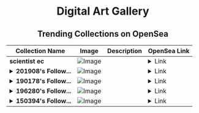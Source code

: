 <div align="center">

# Digital Art Gallery

## Trending Collections on OpenSea

| Collection Name                       | Image                                                                                     | Description                       | OpenSea Link                                                                                          |
|---------------------------------------|-------------------------------------------------------------------------------------------|-----------------------------------|--------------------------------------------------------------------------------------------------------|
| **scientist ec** | ![Image](https://i.seadn.io/s/raw/files/f68009a0eea0a445e3b94fe5c490cad9.jpg?w=500&auto=format?w=200&auto=format) |  | <details><summary>Link</summary>[scientist ec](https://opensea.io/collection/scientist-ec)</details> |
| **<details><summary>201908's Follow...</summary>201908's Follower</details>** | ![Image](https://i.seadn.io/s/raw/files/19f9f090920392cc3650cbdf4361755b.png?w=500&auto=format?w=200&auto=format) |  | <details><summary>Link</summary>[201908's Follower](https://opensea.io/collection/201908-s-follower)</details> |
| **<details><summary>190178's Follow...</summary>190178's Follower</details>** | ![Image](https://i.seadn.io/s/raw/files/19f9f090920392cc3650cbdf4361755b.png?w=500&auto=format?w=200&auto=format) |  | <details><summary>Link</summary>[190178's Follower](https://opensea.io/collection/190178-s-follower)</details> |
| **<details><summary>196280's Follow...</summary>196280's Follower</details>** | ![Image](https://i.seadn.io/s/raw/files/19f9f090920392cc3650cbdf4361755b.png?w=500&auto=format?w=200&auto=format) |  | <details><summary>Link</summary>[196280's Follower](https://opensea.io/collection/196280-s-follower)</details> |
| **<details><summary>150394's Follow...</summary>150394's Follower</details>** | ![Image](https://i.seadn.io/s/raw/files/19f9f090920392cc3650cbdf4361755b.png?w=500&auto=format?w=200&auto=format) |  | <details><summary>Link</summary>[150394's Follower](https://opensea.io/collection/150394-s-follower)</details> |

</div>